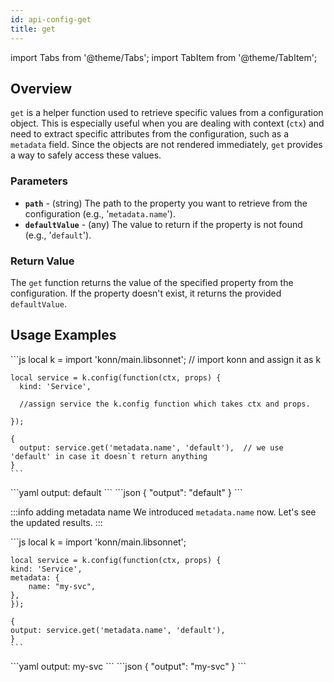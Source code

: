 ```yaml
---
id: api-config-get
title: get
---
```

import Tabs from '@theme/Tabs';
import TabItem from '@theme/TabItem';

## Overview
`get` is a helper function used to retrieve specific values from a configuration object. This is especially useful when you are dealing with context (`ctx`) and need to extract specific attributes from the configuration, such as a `metadata` field. Since the objects are not rendered immediately, `get` provides a way to safely access these values.

### Parameters
- **`path`** - (string) The path to the property you want to retrieve from the configuration (e.g., '`metadata.name`').
- **`defaultValue`** - (any) The value to return if the property is not found (e.g., '`default`').

### Return Value
The `get` function returns the value of the specified property from the configuration. If the property doesn't exist, it returns the provided `defaultValue`.

## Usage Examples
<Tabs>
  <TabItem value="jsonnet" label="Jsonnet" default>
    ```js
    local k = import 'konn/main.libsonnet';
    // import konn and assign it as k


    local service = k.config(function(ctx, props) {
      kind: 'Service',

      //assign service the k.config function which takes ctx and props.

    });

    {
      output: service.get('metadata.name', 'default'),  // we use 'default' in case it doesn`t return anything
    }
    ``` 
  </TabItem>
  <TabItem value="yaml" label="YAML Output">
    ```yaml
    output: default
    ```
  </TabItem>
  <TabItem value="json" label="JSON Output">
    ```json
    {
      "output": "default"
    }
    ```
  </TabItem>
</Tabs>

:::info adding metadata name 
We introduced `metadata.name` now. Let's see the updated results.
:::

<Tabs>
  <TabItem value="jsonnet" label="Jsonnet" default>
    ```js
    local k = import 'konn/main.libsonnet';


    local service = k.config(function(ctx, props) {
    kind: 'Service',
    metadata: {
        name: "my-svc",
    },
    });

    {
    output: service.get('metadata.name', 'default'), 
    }
    ``` 
  </TabItem>
  <TabItem value="yaml" label="YAML Output">
    ```yaml
    output: my-svc
    ```
  </TabItem>
  <TabItem value="json" label="JSON Output">
    ```json
    {
      "output": "my-svc"
    }
    ```
  </TabItem>
</Tabs>